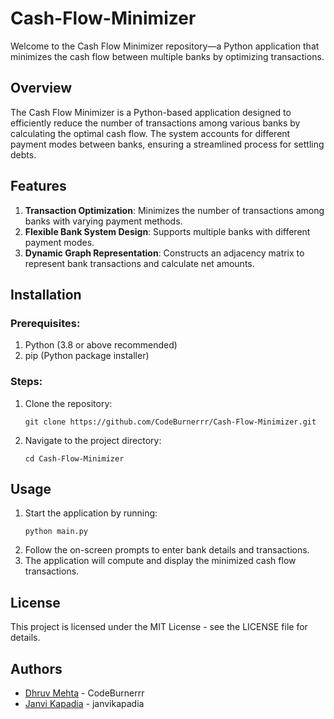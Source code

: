 # Cash-Flow-Minimizer
Welcome to the Cash Flow Minimizer repository—a Python application that minimizes the cash flow between multiple banks by optimizing transactions.

## Overview
The Cash Flow Minimizer is a Python-based application designed to efficiently reduce the number of transactions among various banks by calculating the optimal cash flow. The system accounts for different payment modes between banks, ensuring a streamlined process for settling debts.

## Features
1. **Transaction Optimization**: Minimizes the number of transactions among banks with varying payment methods.
2. **Flexible Bank System Design**: Supports multiple banks with different payment modes.
3. **Dynamic Graph Representation**: Constructs an adjacency matrix to represent bank transactions and calculate net amounts.

## Installation
### Prerequisites:
1. Python (3.8 or above recommended)
2. pip (Python package installer)

### Steps:
1. Clone the repository:
    ```
    git clone https://github.com/CodeBurnerrr/Cash-Flow-Minimizer.git
    ```
2. Navigate to the project directory:
    ```
    cd Cash-Flow-Minimizer
    ```

## Usage
1. Start the application by running:
    ```
    python main.py
    ```
2. Follow the on-screen prompts to enter bank details and transactions.
3. The application will compute and display the minimized cash flow transactions.

## License
This project is licensed under the MIT License - see the LICENSE file for details.

## Authors
- [Dhruv Mehta](https://github.com/CodeBurnerrr) - CodeBurnerrr
- [Janvi Kapadia](https://github.com/janvikapadia) - janvikapadia
